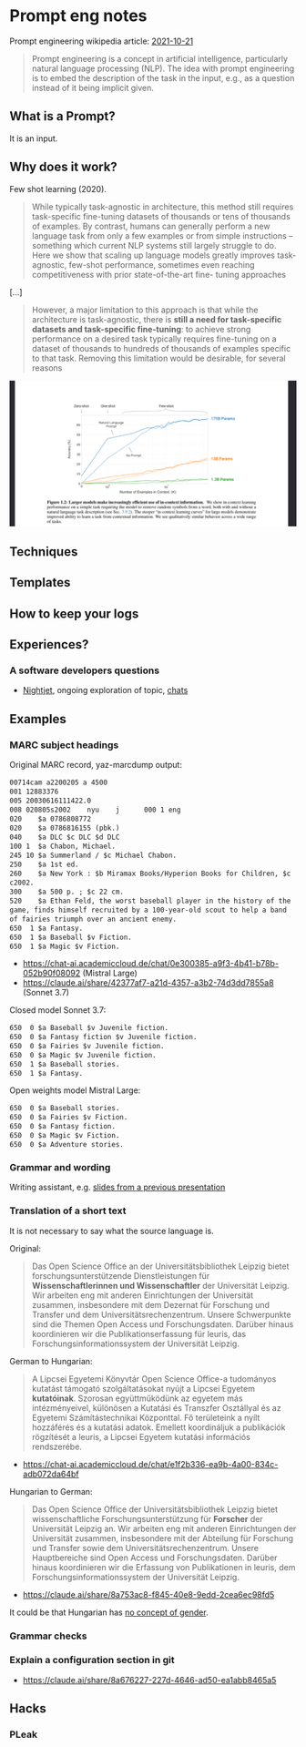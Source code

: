 # Prompt eng notes

Prompt engineering wikipedia article: [2021-10-21](https://en.wikipedia.org/w/index.php?title=Prompt_engineering&oldid=1050870205)

> Prompt engineering is a concept in artificial intelligence, particularly
> natural language processing (NLP). The idea with prompt engineering is to
> embed the description of the task in the input, e.g., as a question instead
> of it being implicit given.


## What is a Prompt?

It is an input.

## Why does it work?

Few shot learning (2020).

> While typically task-agnostic in architecture, this method still requires
> task-specific fine-tuning datasets of thousands or tens of thousands of
> examples. By contrast, humans can generally perform a new language task from
> only a few examples or from simple instructions – something which current
> NLP systems still largely struggle to do. Here we show that scaling up
> language models greatly improves task-agnostic, few-shot performance,
> sometimes even reaching competitiveness with prior state-of-the-art fine-
> tuning approaches

[...]

> However, a major limitation to this approach is that while the architecture
> is task-agnostic, there is **still a need for task-specific datasets and
> task-specific fine-tuning**: to achieve strong performance on a desired task
> typically requires fine-tuning on a dataset of thousands to hundreds of
> thousands of examples specific to that task. Removing this limitation would
> be desirable, for several reasons

[![](static/few-shot-prompt-examples.png)](https://arxiv.org/pdf/2005.14165#page=4)


## Techniques

## Templates

## How to keep your logs

## Experiences?

### A software developers questions

* [Nightjet](https://github.com/miku/nightjet), ongoing exploration of topic, [chats](https://github.com/miku/nightjet/tree/main/chats)


## Examples

### MARC subject headings

Original MARC record, yaz-marcdump output:

```
00714cam a2200205 a 4500
001 12883376
005 20030616111422.0
008 020805s2002    nyu    j      000 1 eng
020    $a 0786808772
020    $a 0786816155 (pbk.)
040    $a DLC $c DLC $d DLC
100 1  $a Chabon, Michael.
245 10 $a Summerland / $c Michael Chabon.
250    $a 1st ed.
260    $a New York : $b Miramax Books/Hyperion Books for Children, $c c2002.
300    $a 500 p. ; $c 22 cm.
520    $a Ethan Feld, the worst baseball player in the history of the game, finds himself recruited by a 100-year-old scout to help a band of fairies triumph over an ancient enemy.
650  1 $a Fantasy.
650  1 $a Baseball $v Fiction.
650  1 $a Magic $v Fiction.
```

* https://chat-ai.academiccloud.de/chat/0e300385-a9f3-4b41-b78b-052b90f08092 (Mistral Large)
* https://claude.ai/share/42377af7-a21d-4357-a3b2-74d3dd7855a8 (Sonnet 3.7)

Closed model Sonnet 3.7:

```
650  0 $a Baseball $v Juvenile fiction.
650  0 $a Fantasy fiction $v Juvenile fiction.
650  0 $a Fairies $v Juvenile fiction.
650  0 $a Magic $v Juvenile fiction.
650  1 $a Baseball stories.
650  1 $a Fantasy.
```

Open weights model Mistral Large:

```
650  0 $a Baseball stories.
650  0 $a Fairies $v Fiction.
650  0 $a Fantasy fiction.
650  0 $a Magic $v Fiction.
650  0 $a Adventure stories.
```

### Grammar and wording

Writing assistant, e.g. [slides from a previous presentation](https://raw.githubusercontent.com/miku/ubl-wd-2024-pe/main/UBL-WD-2024-PE-MC.pdf#page=20)

### Translation of a short text

It is not necessary to say what the source language is.

Original:

> Das Open Science Office an der Universitätsbibliothek Leipzig bietet
> forschungsunterstützende Dienstleistungen für **Wissenschaftlerinnen und
> Wissenschaftler** der Universität Leipzig. Wir arbeiten eng mit anderen
> Einrichtungen der Universität zusammen, insbesondere mit dem Dezernat für
> Forschung und Transfer und dem Universitätsrechenzentrum. Unsere Schwerpunkte
> sind die Themen Open Access und Forschungsdaten. Darüber hinaus koordinieren
> wir die Publikationserfassung für leuris, das Forschungsinformationssystem
> der Universität Leipzig.

German to Hungarian:

> A Lipcsei Egyetemi Könyvtár Open Science Office-a tudományos kutatást
> támogató szolgáltatásokat nyújt a Lipcsei Egyetem **kutatóinak**. Szorosan
> együttműködünk az egyetem más intézményeivel, különösen a Kutatási és
> Transzfer Osztállyal és az Egyetemi Számítástechnikai Központtal. Fő
> területeink a nyílt hozzáférés és a kutatási adatok. Emellett koordináljuk a
> publikációk rögzítését a leuris, a Lipcsei Egyetem kutatási információs
> rendszerébe.

* https://chat-ai.academiccloud.de/chat/e1f2b336-ea9b-4a00-834c-adb072da64bf

Hungarian to German:

> Das Open Science Office der Universitätsbibliothek Leipzig bietet
> wissenschaftliche Forschungsunterstützung für **Forscher** der Universität
> Leipzig an. Wir arbeiten eng mit anderen Einrichtungen der Universität
> zusammen, insbesondere mit der Abteilung für Forschung und Transfer sowie dem
> Universitätsrechenzentrum. Unsere Hauptbereiche sind Open Access und
> Forschungsdaten. Darüber hinaus koordinieren wir die Erfassung von
> Publikationen in leuris, dem Forschungsinformationssystem der Universität
> Leipzig.

* https://claude.ai/share/8a753ac8-f845-40e8-9edd-2cea6ec98fd5

It could be that Hungarian has [no concept of gender](https://en.wikipedia.org/wiki/Hungarian_noun_phrase#Grammatical_gender).

### Grammar checks

### Explain a configuration section in git

* https://claude.ai/share/8a676227-227d-4646-ad50-ea1abb8465a5




## Hacks

### PLeak


